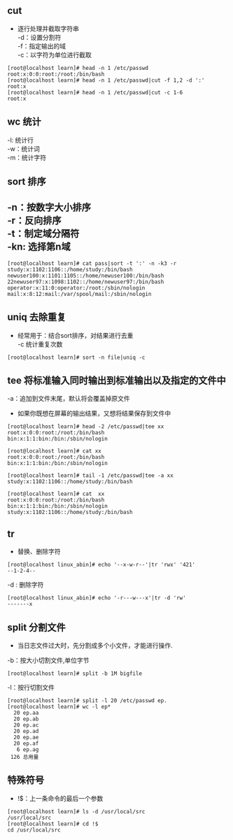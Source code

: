 ## cut  
- 逐行处理并截取字符串  
-d：设置分割符  
-f：指定输出的域  
-c：以字符为单位进行截取  
```  
[root@localhost learn]# head -n 1 /etc/passwd  
root:x:0:0:root:/root:/bin/bash  
[root@localhost learn]# head -n 1 /etc/passwd|cut -f 1,2 -d ':'  
root:x  
[root@localhost learn]# head -n 1 /etc/passwd|cut -c 1-6  
root:x  
```  

## wc 统计  
-l: 统计行  
-w：统计词  
-m：统计字符  

## sort 排序  
-n：按数字大小排序  
-r：反向排序  
-t：制定域分隔符  
-kn: 选择第n域  
-   
```  
[root@localhost learn]# cat pass|sort -t ':' -n -k3 -r  
study:x:1102:1106::/home/study:/bin/bash  
newuser100:x:1101:1105::/home/newuser100:/bin/bash  
22newuser97:x:1098:1102::/home/newuser97:/bin/bash  
operator:x:11:0:operator:/root:/sbin/nologin  
mail:x:8:12:mail:/var/spool/mail:/sbin/nologin  
```  

## uniq 去除重复  
- 经常用于：结合sort排序，对结果进行去重  
-c 统计重复次数  
```  
[root@localhost learn]# sort -n file|uniq -c  
```  


## tee 将标准输入同时输出到标准输出以及指定的文件中  
-a：追加到文件末尾，默认将会覆盖掉原文件  
- 如果你既想在屏幕的输出结果，又想将结果保存到文件中  
```  
[root@localhost learn]# head -2 /etc/passwd|tee xx  
root:x:0:0:root:/root:/bin/bash  
bin:x:1:1:bin:/bin:/sbin/nologin  

[root@localhost learn]# cat xx  
root:x:0:0:root:/root:/bin/bash  
bin:x:1:1:bin:/bin:/sbin/nologin  

[root@localhost learn]# tail -1 /etc/passwd|tee -a xx  
study:x:1102:1106::/home/study:/bin/bash  

[root@localhost learn]# cat  xx  
root:x:0:0:root:/root:/bin/bash  
bin:x:1:1:bin:/bin:/sbin/nologin  
study:x:1102:1106::/home/study:/bin/bash  
```  


## tr   
- 替换、删除字符  
```  
[root@localhost linux_abin]# echo '--x-w-r--'|tr 'rwx' '421'   
--1-2-4--  
```  

-d : 删除字符  
```  
[root@localhost linux_abin]# echo '-r---w---x'|tr -d 'rw'  
-------x  
```  

## split 分割文件  
- 当日志文件过大时，先分割成多个小文件，才能进行操作.  

-b：按大小切割文件,单位字节  
```  
[root@localhost learn]# split -b 1M bigfile  
```  

-l：按行切割文件  
```  
[root@localhost learn]# split -l 20 /etc/passwd ep.  
[root@localhost learn]# wc -l ep*  
  20 ep.aa  
  20 ep.ab  
  20 ep.ac  
  20 ep.ad  
  20 ep.ae  
  20 ep.af  
   6 ep.ag  
 126 总用量  
```  

## 特殊符号  
- !$：上一条命令的最后一个参数  
```  
[root@localhost learn]# ls -d /usr/local/src  
/usr/local/src  
[root@localhost learn]# cd !$  
cd /usr/local/src  
```  
